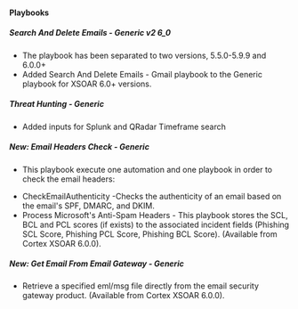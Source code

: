 
#### Playbooks
##### Search And Delete Emails - Generic v2 6_0
- The playbook has been separated to two versions, 5.5.0-5.9.9 and 6.0.0+
- Added Search And Delete Emails - Gmail playbook to the Generic playbook for XSOAR 6.0+ versions.
##### Threat Hunting - Generic
- Added inputs for Splunk and QRadar Timeframe search
##### New: Email Headers Check - Generic
- This playbook execute one automation and one playbook in order to check the email headers:
* CheckEmailAuthenticity -Checks the authenticity of an email based on the email's SPF, DMARC, and DKIM.
* Process Microsoft's Anti-Spam Headers - This playbook stores the SCL, BCL and PCL scores (if exists) to the associated incident fields (Phishing SCL Score, Phishing PCL Score, Phishing BCL Score). (Available from Cortex XSOAR 6.0.0).
##### New: Get Email From Email Gateway - Generic
- Retrieve a specified eml/msg file directly from the email security gateway product. (Available from Cortex XSOAR 6.0.0).
